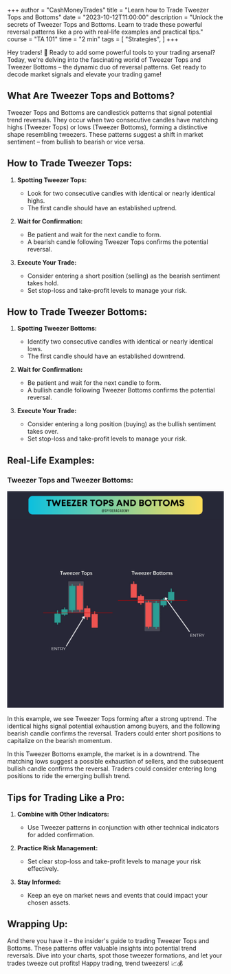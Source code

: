 +++
author = "CashMoneyTrades"
title = "Learn how to Trade Tweezer Tops and Bottoms"
date = "2023-10-12T11:00:00"
description = "Unlock the secrets of Tweezer Tops and Bottoms. Learn to trade these powerful reversal patterns like a pro with real-life examples and practical tips."
course = "TA 101"
time = "2 min"
tags = [
   "Strategies",
]
+++

Hey traders! 👋 Ready to add some powerful tools to your trading arsenal? Today, we're delving into the fascinating world of Tweezer Tops and Tweezer Bottoms – the dynamic duo of reversal patterns. Get ready to decode market signals and elevate your trading game!

## What Are Tweezer Tops and Bottoms?

Tweezer Tops and Bottoms are candlestick patterns that signal potential trend reversals. They occur when two consecutive candles have matching highs (Tweezer Tops) or lows (Tweezer Bottoms), forming a distinctive shape resembling tweezers. These patterns suggest a shift in market sentiment – from bullish to bearish or vice versa.

## How to Trade Tweezer Tops:

1. **Spotting Tweezer Tops:**
   - Look for two consecutive candles with identical or nearly identical highs.
   - The first candle should have an established uptrend.

2. **Wait for Confirmation:**
   - Be patient and wait for the next candle to form.
   - A bearish candle following Tweezer Tops confirms the potential reversal.

3. **Execute Your Trade:**
   - Consider entering a short position (selling) as the bearish sentiment takes hold.
   - Set stop-loss and take-profit levels to manage your risk.

## How to Trade Tweezer Bottoms:

1. **Spotting Tweezer Bottoms:**
   - Identify two consecutive candles with identical or nearly identical lows.
   - The first candle should have an established downtrend.

2. **Wait for Confirmation:**
   - Be patient and wait for the next candle to form.
   - A bullish candle following Tweezer Bottoms confirms the potential reversal.

3. **Execute Your Trade:**
   - Consider entering a long position (buying) as the bullish sentiment takes over.
   - Set stop-loss and take-profit levels to manage your risk.

## Real-Life Examples:

### Tweezer Tops and Tweezer Bottoms:
![Tweezer Tops Example](images/tweezers.png)

In this example, we see Tweezer Tops forming after a strong uptrend. The identical highs signal potential exhaustion among buyers, and the following bearish candle confirms the reversal. Traders could enter short positions to capitalize on the bearish momentum.

In this Tweezer Bottoms example, the market is in a downtrend. The matching lows suggest a possible exhaustion of sellers, and the subsequent bullish candle confirms the reversal. Traders could consider entering long positions to ride the emerging bullish trend.

## Tips for Trading Like a Pro:

1. **Combine with Other Indicators:**
   - Use Tweezer patterns in conjunction with other technical indicators for added confirmation.

2. **Practice Risk Management:**
   - Set clear stop-loss and take-profit levels to manage your risk effectively.

3. **Stay Informed:**
   - Keep an eye on market news and events that could impact your chosen assets.

## Wrapping Up:

And there you have it – the insider's guide to trading Tweezer Tops and Bottoms. These patterns offer valuable insights into potential trend reversals. Dive into your charts, spot those tweezer formations, and let your trades tweeze out profits! Happy trading, trend tweezers! 📈💰

